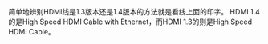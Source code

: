 简单地辨别HDMI线是1.3版本还是1.4版本的方法就是看线上面的印字。
HDMI 1.4的是High Speed HDMI Cable with Ethernet，而HDMI 1.3的则是High Speed HDMI Cable。